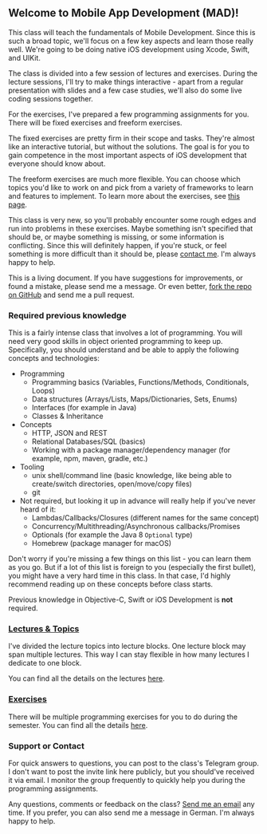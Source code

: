 ## Welcome to Mobile App Development (MAD)!

This class will teach the fundamentals of Mobile Development. Since this is such a broad topic, we'll focus on a few key aspects and learn those really well. We're going to be doing native iOS development using Xcode, Swift, and UIKit.

The class is divided into a few session of lectures and exercises. During the lecture sessions, I'll try to make things interactive - apart from a regular presentation with slides and a few case studies, we'll also do some live coding sessions together.

For the exercises, I've prepared a few programming assignments for you. There will be fixed exercises and freeform exercises. 

The fixed exercises are pretty firm in their scope and tasks. They're almost like an interactive tutorial, but without the solutions. The goal is for you to gain competence in the most important aspects of iOS development that everyone should know about.

The freeform exercises are much more flexible. You can choose which topics you'd like to work on and pick from a variety of frameworks to learn and features to implement. To learn more about the exercises, see [this page](exercises).

This class is very new, so you'll probably encounter some rough edges and run into problems in these exercises. Maybe something isn't specified that should be, or maybe something is missing, or some information is conflicting. Since this will definitely happen, if you're stuck, or feel something is more difficult than it should be, please [contact me](#support-or-contact). I'm always happy to help.

This is a living document. If you have suggestions for improvements, or found a mistake, please send me a message. Or even better, [fork the repo on GitHub](https://github.com/avf/mobile-app-dev) and send me a pull request.

### Required previous knowledge

This is a fairly intense class that involves a lot of programming. You will need very good skills in object oriented programming to keep up. Specifically, you should understand and be able to apply the following concepts and technologies:

- Programming
    - Programming basics (Variables, Functions/Methods, Conditionals, Loops)
    - Data structures (Arrays/Lists, Maps/Dictionaries, Sets, Enums)
    - Interfaces (for example in Java)
    - Classes & Inheritance
- Concepts
    - HTTP, JSON and REST
    - Relational Databases/SQL (basics)
    - Working with a package manager/dependency manager (for example, npm, maven, gradle, etc.)
- Tooling
    - unix shell/command line (basic knowledge, like being able to create/switch directories, open/move/copy files)
    - git
- Not required, but looking it up in advance will really help if you've never heard of it:
    - Lambdas/Callbacks/Closures (different names for the same concept)
    - Concurrency/Multithreading/Asynchronous callbacks/Promises
    - Optionals (for example the Java 8 `Optional` type)
    - Homebrew (package manager for macOS)

Don't worry if you're missing a few things on this list - you can learn them as you go. But if a lot of this list is foreign to you (especially the first bullet), you might have a very hard time in this class. In that case, I'd highly recommend reading up on these concepts before class starts.

Previous knowledge in Objective-C, Swift or iOS Development is **not** required.

### [Lectures & Topics](lectures)

I've divided the lecture topics into lecture blocks. One lecture block may span multiple lectures. This way I can stay flexible in how many lectures I dedicate to one block.

You can find all the details on the lectures [here](lectures).

### [Exercises](exercises)

There will be multiple programming exercises for you to do during the semester. You can find all the details [here](exercises).

### Support or Contact

For quick answers to questions, you can post to the class's Telegram group. I don't want to post the invite link here publicly, but you should've received it via email. I monitor the group frequently to quickly help you during the programming assignments.

Any questions, comments or feedback on the class? [Send me an email](mailto:&#97;&#108;&#101;&#120;&#97;&#110;&#100;&#101;&#114;&#46;&#118;&#111;&#110;&#46;&#102;&#114;&#97;&#110;&#113;&#117;&#101;&#64;&#101;&#100;&#117;&#46;&#102;&#104;&#45;&#99;&#97;&#109;&#112;&#117;&#115;&#119;&#105;&#101;&#110;&#46;&#97;&#99;&#46;&#97;&#116;) any time. If you prefer, you can also send me a message in German. I'm always happy to help.
